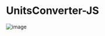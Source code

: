 # UnitsConverter-JS

![image](https://user-images.githubusercontent.com/95668340/201286879-8efc2fb3-b54b-450d-907b-c98275702569.png)
